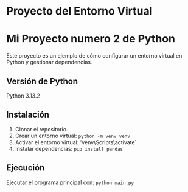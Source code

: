 # Proyecto del Entorno Virtual
# Mi Proyecto numero 2 de  Python

Este proyecto es un ejemplo de cómo configurar un entorno virtual en Python y gestionar dependencias.

## Versión de Python

 Python 3.13.2

## Instalación

1.  Clonar el repositorio. 
2.  Crear un entorno virtual: `python -m venv venv`
3.  Activar el entorno virtual: 'venv\Scripts\activate`
4.  Instalar dependencias: `pip install pandas`

## Ejecución

Ejecutar el programa principal con: `python main.py`
